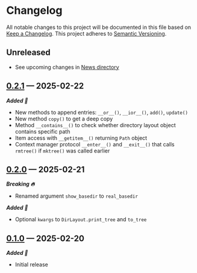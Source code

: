 # Changelog

All notable changes to this project will be documented in this file based on [Keep a Changelog](https://keepachangelog.com/en/1.0.0/). This project adheres to [Semantic Versioning](https://semver.org/spec/v2.0.0.html).

## Unreleased

- See upcoming changes in [News directory](https://github.com/makukha/dirlay/tree/main/NEWS.d)

<!-- scriv-insert-here -->

<a id='changelog-0.2.1'></a>
## [0.2.1](https://github.com/makukha/dirlay/releases/tag/v0.2.1) — 2025-02-22

***Added 🌿***

- New methods to append entries: `__or__()`, `__ior__()`, `add()`, `update()`
- New method `copy()` to get a deep copy
- Method `__contains__()` to check whether directory layout object contains specific path
- Item access with `__getitem__()` returning `Path` object
- Context manager protocol `__enter__()` and `__exit__()` that calls `rmtree()` if `mktree()` was called earlier

<a id='changelog-0.2.0'></a>
## [0.2.0](https://github.com/makukha/dirlay/releases/tag/v0.2.0) — 2025-02-21

***Breaking 🔥***

- Renamed argument `show_basedir` to `real_basedir`

***Added 🌿***

- Optional `kwargs` to `DirLayout.print_tree` and `to_tree`

<a id='changelog-0.1.0'></a>
## [0.1.0](https://github.com/makukha/dirlay/releases/tag/v0.1.0) — 2025-02-20

***Added 🌿***

- Initial release
